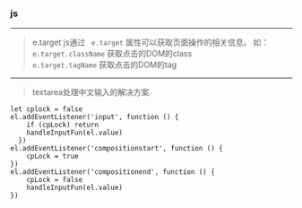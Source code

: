 ### js
***
> e.target
js通过 ``` e.target``` 属性可以获取页面操作的相关信息。
如：``` e.target.className ``` 获取点击的DOM的class <br/>
``` e.target.tagName ``` 获取点击的DOM的tag
***
> textarea处理中文输入的解决方案.
```
let cplock = false
el.addEventListener('input', function () {
    if (cpLock) return
    handleInputFun(el.value)
  })
el.addEventListener('compositionstart', function () {
    cpLock = true
})
el.addEventListener('compositionend', function () {
    cpLock = false
    handleInputFun(el.value)
})
```